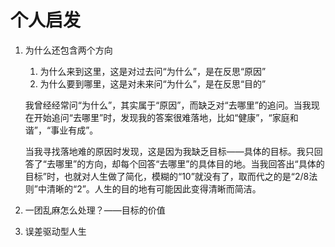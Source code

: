 # 个人启发

1. 为什么还包含两个方向

    1. 为什么来到这里，这是对过去问“为什么”，是在反思“原因”
    2. 为什么要到哪里，这是对未来问“为什么”，是在反思“目的”

    我曾经经常问“为什么”，其实属于“原因”，而缺乏对“去哪里”的追问。当我现在开始追问“去哪里”时，发现我的答案很难落地，比如“健康”，“家庭和谐”，“事业有成”。

    当我寻找落地难的原因时发现，这是因为我缺乏目标——具体的目标。我只回答了“去哪里”的方向，却每个回答“去哪里”的具体目的地。当我回答出“具体的目标”时，也就对人生做了简化，模糊的“10”就没有了，取而代之的是“2/8法则”中清晰的“2”。人生的目的地有可能因此变得清晰而简洁。
2. 一团乱麻怎么处理？——目标的价值
3. 误差驱动型人生
